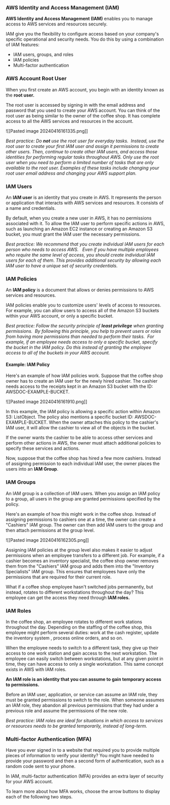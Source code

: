 ### AWS Identity and Access Management (IAM)
**AWS Identity and Access Management (IAM)** enables you to manage access to AWS services and resources securely.

IAM give you the flexibility to configure access based on your company's specific operational and security needs. You do this by using a combination of IAM features:
* IAM users, groups, and roles
* IAM policies
* Multi-factor authentication
### AWS Account Root User
When you first create an AWS account, you begin with an identity known as the **root user.**

The root user is accessed by signing in with the email address and password that you used to create your AWS account. You can think of the root user as being similar to the owner of the coffee shop. It has complete access to all the AWS services and resources in the account.

![[Pasted image 20240416161335.png]]

*Best practice:
Do **not** use the root user for everyday tasks. 
Instead, use the root user to create your first IAM user and assign it permissions to create other users.
Then, continue to create other IAM users, and access those identities for performing regular tasks throughout AWS. Only use the root user when you need to perform a limited number of tasks that are only available to the root user. Examples of these tasks include changing your root user email address and changing your AWS support plan.*
### IAM Users
An **IAM user** is an identity that you create in AWS. It represents the person or application that interacts with AWS services and resources. It consists of a name and credentials.

By default, when you create a new user in AWS, it has no permissions associated with it. To allow the IAM user to perform specific actions in AWS, such as launching an Amazon EC2 instance or creating an Amazon S3 bucket, you must grant the IAM user the necessary permissions.

*Best practice:
We recommend that you create individual IAM users for each person who needs to access AWS.  
Even if you have multiple employees who require the same level of access, you should create individual IAM users for each of them. This provides additional security by allowing each IAM user to have a unique set of security credentials.*
### IAM Policies
An **IAM policy** is a document that allows or denies permissions to AWS services and resources.

IAM policies enable you to customize users' levels of access to resources. For example, you can allow users to access all of the Amazon S3 buckets within your AWS account, or only a specific bucket.

*Best practice:
Follow the security principle of **least privilege** when granting permissions. 
By following this principle, you help to prevent users or roles from having more permissions than needed to perform their tasks. 
For example, if an employee needs access to only a specific bucket, specify the bucket in the IAM policy. Do this instead of granting the employee access to all of the buckets in your AWS account.*
#### Example: IAM Policy
Here's an example of how IAM policies work. Suppose that the coffee shop owner has to create an IAM user for the newly hired cashier. The cashier needs access to the receipts kept in an Amazon S3 bucket with the ID: AWSDOC-EXAMPLE-BUCKET.

![[Pasted image 20240416161910.png]]

In this example, the IAM policy is allowing a specific action within Amazon S3: ListObject. The policy also mentions a specific bucket ID: AWSDOC-EXAMPLE-BUCKET. When the owner attaches this policy to the cashier's IAM user, it will allow the cashier to view all of the objects in the bucket.

If the owner wants the cashier to be able to access other services and perform other actions in AWS, the owner must attach additional policies to specify these services and actions.

Now, suppose that the coffee shop has hired a few more cashiers. Instead of assigning permission to each individual IAM user, the owner places the users into an **IAM Group**.
### IAM Groups
An IAM group is a collection of IAM users. When you assign an IAM policy to a group, all users in the group are granted permissions specified by the policy.

Here's an example of how this might work in the coffee shop. Instead of assigning permissions to cashiers one at a time, the owner can create a "Cashiers" IAM group. The owner can then add IAM users to the group and then attach permissions at the group level.

![[Pasted image 20240416162305.png]]

Assigning IAM policies at the group level also makes it easier to adjust permissions when an employee transfers to a different job. For example, if a cashier becomes an inventory specialist, the coffee shop owner removes them from the "Cashiers" IAM group and adds them into the "Inventory Specialists" IAM group. This ensures that employees have only the permissions that are required for their current role.

What if a coffee shop employee hasn't switched jobs permanently, but instead, rotates to different workstations throughout the day? This employee can get the access they need through **IAM roles.**
### IAM Roles
In the coffee shop, an employee rotates to different work stations throughout the day. Depending on the staffing of the coffee shop, this employee might perform several duties: work at the cash register, update the inventory system , process online orders, and so on.

When the employee needs to switch to a different task, they give up their access to one work station and gain access to the next workstation. The employee can easily switch between workstations, but at any given point in time, they can have access to only a single workstation. This same concept exists in AWS with IAM roles.

**An IAM role is an identity that you can assume to gain temporary access to permissions.**

Before an IAM user, application, or service can assume an IAM role, they must be granted permissions to switch to the role. When someone assumes an IAM role, they abandon all previous permissions that they had under a previous role and assume the permissions of the new role.

*Best practice:
IAM roles are ideal for situations in which access to services or resources needs to be granted temporarily, instead of long-term.*
### Multi-factor Authentication (MFA)
Have you ever signed in to a website that required you to provide multiple pieces of information to verify your identity? You might have needed to provide your password and then a second form of authentication, such as a random code sent to your phone.

In IAM, multi-factor authentication (MFA) provides an extra layer of security for your AWS account.

To learn more about how MFA works, choose the arrow buttons to display each of the following two steps.
